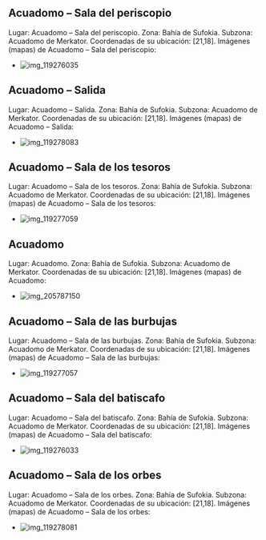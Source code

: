 ## Acuadomo – Sala del periscopio
Lugar: Acuadomo – Sala del periscopio.
Zona: Bahía de Sufokia.
Subzona: Acuadomo de Merkator.
Coordenadas de su ubicación: [21,18].
Imágenes (mapas) de Acuadomo – Sala del periscopio:
- ![img_119276035](https://media.discordapp.net/attachments/1115311447145193482/1115321285086560276/119276035.jpg)

## Acuadomo – Salida
Lugar: Acuadomo – Salida.
Zona: Bahía de Sufokia.
Subzona: Acuadomo de Merkator.
Coordenadas de su ubicación: [21,18].
Imágenes (mapas) de Acuadomo – Salida:
- ![img_119278083](https://media.discordapp.net/attachments/1115311447145193482/1115321311665860618/119278083.jpg)

## Acuadomo – Sala de los tesoros
Lugar: Acuadomo – Sala de los tesoros.
Zona: Bahía de Sufokia.
Subzona: Acuadomo de Merkator.
Coordenadas de su ubicación: [21,18].
Imágenes (mapas) de Acuadomo – Sala de los tesoros:
- ![img_119277059](https://media.discordapp.net/attachments/1115311447145193482/1115321289582841977/119277059.jpg)

## Acuadomo
Lugar: Acuadomo.
Zona: Bahía de Sufokia.
Subzona: Acuadomo de Merkator.
Coordenadas de su ubicación: [21,18].
Imágenes (mapas) de Acuadomo:
- ![img_205787150](https://media.discordapp.net/attachments/1115311447145193482/1115348001351811093/205787150.jpg)

## Acuadomo – Sala de las burbujas
Lugar: Acuadomo – Sala de las burbujas.
Zona: Bahía de Sufokia.
Subzona: Acuadomo de Merkator.
Coordenadas de su ubicación: [21,18].
Imágenes (mapas) de Acuadomo – Sala de las burbujas:
- ![img_119277057](https://media.discordapp.net/attachments/1115311447145193482/1115321287112400997/119277057.jpg)

## Acuadomo – Sala del batiscafo
Lugar: Acuadomo – Sala del batiscafo.
Zona: Bahía de Sufokia.
Subzona: Acuadomo de Merkator.
Coordenadas de su ubicación: [21,18].
Imágenes (mapas) de Acuadomo – Sala del batiscafo:
- ![img_119276033](https://media.discordapp.net/attachments/1115311447145193482/1115321283031343225/119276033.jpg)

## Acuadomo – Sala de los orbes
Lugar: Acuadomo – Sala de los orbes.
Zona: Bahía de Sufokia.
Subzona: Acuadomo de Merkator.
Coordenadas de su ubicación: [21,18].
Imágenes (mapas) de Acuadomo – Sala de los orbes:
- ![img_119278081](https://media.discordapp.net/attachments/1115311447145193482/1115321291189272756/119278081.jpg)